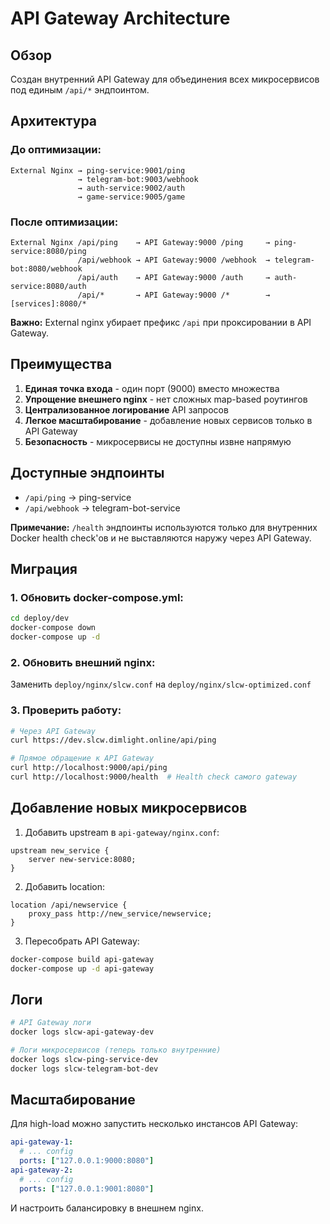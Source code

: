 # API Gateway Architecture

## Обзор

Создан внутренний API Gateway для объединения всех микросервисов под единым `/api/*` эндпоинтом.

## Архитектура

### До оптимизации:
```
External Nginx → ping-service:9001/ping
               → telegram-bot:9003/webhook
               → auth-service:9002/auth
               → game-service:9005/game
```

### После оптимизации:
```
External Nginx /api/ping    → API Gateway:9000 /ping     → ping-service:8080/ping
               /api/webhook → API Gateway:9000 /webhook  → telegram-bot:8080/webhook
               /api/auth    → API Gateway:9000 /auth     → auth-service:8080/auth
               /api/*       → API Gateway:9000 /*        → [services]:8080/*
```

**Важно:** External nginx убирает префикс `/api` при проксировании в API Gateway.

## Преимущества

1. **Единая точка входа** - один порт (9000) вместо множества
2. **Упрощение внешнего nginx** - нет сложных map-based роутингов
3. **Централизованное логирование** API запросов
4. **Легкое масштабирование** - добавление новых сервисов только в API Gateway
5. **Безопасность** - микросервисы не доступны извне напрямую

## Доступные эндпоинты

- `/api/ping` → ping-service
- `/api/webhook` → telegram-bot-service

**Примечание:** `/health` эндпоинты используются только для внутренних Docker health check'ов и не выставляются наружу через API Gateway.

## Миграция

### 1. Обновить docker-compose.yml:
```bash
cd deploy/dev
docker-compose down
docker-compose up -d
```

### 2. Обновить внешний nginx:
Заменить `deploy/nginx/slcw.conf` на `deploy/nginx/slcw-optimized.conf`

### 3. Проверить работу:
```bash
# Через API Gateway
curl https://dev.slcw.dimlight.online/api/ping

# Прямое обращение к API Gateway
curl http://localhost:9000/api/ping
curl http://localhost:9000/health  # Health check самого gateway
```

## Добавление новых микросервисов

1. Добавить upstream в `api-gateway/nginx.conf`:
```nginx
upstream new_service {
    server new-service:8080;
}
```

2. Добавить location:
```nginx
location /api/newservice {
    proxy_pass http://new_service/newservice;
}
```

3. Пересобрать API Gateway:
```bash
docker-compose build api-gateway
docker-compose up -d api-gateway
```

## Логи

```bash
# API Gateway логи
docker logs slcw-api-gateway-dev

# Логи микросервисов (теперь только внутренние)
docker logs slcw-ping-service-dev
docker logs slcw-telegram-bot-dev
```

## Масштабирование

Для high-load можно запустить несколько инстансов API Gateway:
```yaml
api-gateway-1:
  # ... config
  ports: ["127.0.0.1:9000:8080"]
api-gateway-2:
  # ... config  
  ports: ["127.0.0.1:9001:8080"]
```

И настроить балансировку в внешнем nginx.